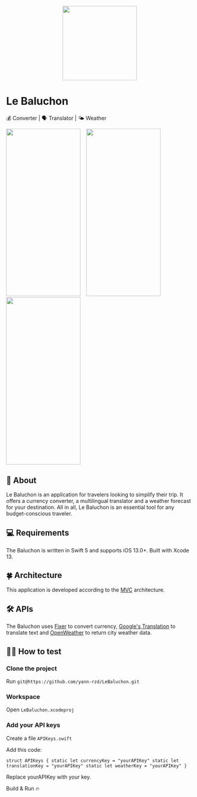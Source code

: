 <h1 align="center">
  <br>
  <img src="https://i.imgur.com/IQgEu3O.png" width="200"></a>
  <br>
</h1>

# Le Baluchon
💰 Converter | 🗣 Translator | 🌤️ Weather

<img src="https://i.imgur.com/1fOCVRA.png" width="200" height="450">&nbsp; &nbsp; <img src="https://i.imgur.com/I0toyf3.png" width="200" height="450">&nbsp; &nbsp; <img src="https://i.imgur.com/8PrqR5o.png" width="200" height="450"> 

## 🍕 About
Le Baluchon is an application for travelers looking to simplify their trip. It offers a currency converter, a multilingual translator and a weather forecast for your destination. All in all, Le Baluchon is an essential tool for any budget-conscious traveler. 

## 💻 Requirements
The Baluchon is written in Swift 5 and supports iOS 13.0+. Built with Xcode 13.

## 🍀 Architecture
This application is developed according to the [MVC](https://medium.com/@joespinelli_6190/mvc-model-view-controller-ef878e2fd6f5) architecture.

## 🛠 APIs
The Baluchon uses [Fixer](https://fixer.io/) to convert currency, [Google's Translation](https://translate.google.com/intl/fr/about/forbusiness/) to translate text and [OpenWeather](https://openweathermap.org/api) to return city weather data.

## 🕵️‍♂️ How to test 
### Clone the project

Run `git@https://github.com/yann-rzd/LeBaluchon.git`

### Workspace

Open `LeBaluchon.xcodeproj`

### Add your API keys

Create a file `APIKeys.swift`

Add this code:

`struct APIKeys {
    static let currencyKey = "yourAPIKey"
    static let translationKey = "yourAPIKey"
    static let weatherKey = "yourAPIKey"
}` 

Replace yourAPIKey with your key. 

Build & Run 🔥
